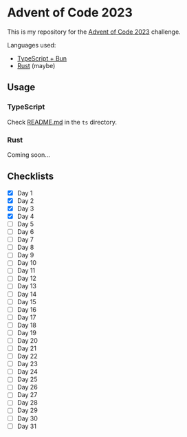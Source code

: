 # Advent of Code 2023



This is my repository for the [Advent of Code 2023](https://adventofcode.com/2023) challenge.

Languages used:
- [TypeScript + Bun](https://bun.sh/)
- [Rust](https://www.rust-lang.org/) (maybe)

## Usage

### TypeScript

Check [README.md](ts/README.md) in the `ts` directory.

### Rust

Coming soon...

## Checklists

- [x] Day 1
- [x] Day 2
- [x] Day 3
- [x] Day 4
- [ ] Day 5
- [ ] Day 6
- [ ] Day 7
- [ ] Day 8
- [ ] Day 9
- [ ] Day 10
- [ ] Day 11
- [ ] Day 12
- [ ] Day 13
- [ ] Day 14
- [ ] Day 15
- [ ] Day 16
- [ ] Day 17
- [ ] Day 18
- [ ] Day 19
- [ ] Day 20
- [ ] Day 21
- [ ] Day 22
- [ ] Day 23
- [ ] Day 24
- [ ] Day 25
- [ ] Day 26
- [ ] Day 27
- [ ] Day 28
- [ ] Day 29
- [ ] Day 30
- [ ] Day 31